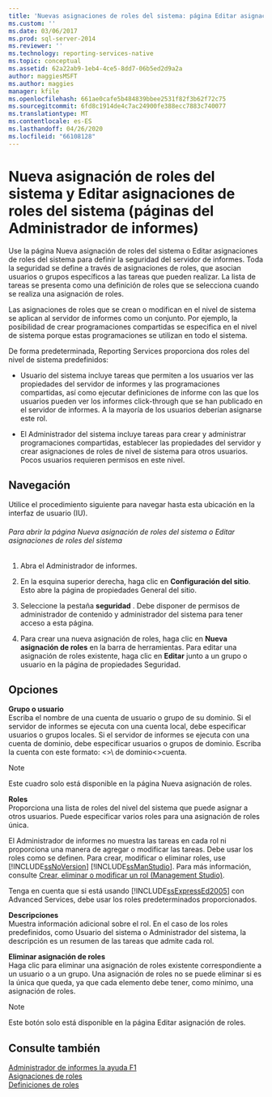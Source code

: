 ```yaml
---
title: 'Nuevas asignaciones de roles del sistema: página Editar asignaciones de roles del sistema (Administrador de informes) | Microsoft Docs'
ms.custom: ''
ms.date: 03/06/2017
ms.prod: sql-server-2014
ms.reviewer: ''
ms.technology: reporting-services-native
ms.topic: conceptual
ms.assetid: 62a22ab9-1eb4-4ce5-8dd7-06b5ed2d9a2a
author: maggiesMSFT
ms.author: maggies
manager: kfile
ms.openlocfilehash: 661ae0cafe5b484839bbee2531f82f3b62f72c75
ms.sourcegitcommit: 6fd8c1914de4c7ac24900fe388ecc7883c740077
ms.translationtype: MT
ms.contentlocale: es-ES
ms.lasthandoff: 04/26/2020
ms.locfileid: "66108128"
---
```

# <a name="new-system-role-assignments-edit-system-role-assignments-page-report-manager"></a>Nueva asignación de roles del sistema y Editar asignaciones de roles del sistema (páginas del Administrador de informes)
  Use la página Nueva asignación de roles del sistema o Editar asignaciones de roles del sistema para definir la seguridad del servidor de informes. Toda la seguridad se define a través de asignaciones de roles, que asocian usuarios o grupos específicos a las tareas que pueden realizar. La lista de tareas se presenta como una definición de roles que se selecciona cuando se realiza una asignación de roles.  
  
 Las asignaciones de roles que se crean o modifican en el nivel de sistema se aplican al servidor de informes como un conjunto. Por ejemplo, la posibilidad de crear programaciones compartidas se especifica en el nivel de sistema porque estas programaciones se utilizan en todo el sistema.  
  
 De forma predeterminada, Reporting Services proporciona dos roles del nivel de sistema predefinidos:  
  
-   Usuario del sistema incluye tareas que permiten a los usuarios ver las propiedades del servidor de informes y las programaciones compartidas, así como ejecutar definiciones de informe con las que los usuarios pueden ver los informes click-through que se han publicado en el servidor de informes. A la mayoría de los usuarios deberían asignarse este rol.  
  
-   El Administrador del sistema incluye tareas para crear y administrar programaciones compartidas, establecer las propiedades del servidor y crear asignaciones de roles de nivel de sistema para otros usuarios. Pocos usuarios requieren permisos en este nivel.  
  
## <a name="navigation"></a>Navegación  
 Utilice el procedimiento siguiente para navegar hasta esta ubicación en la interfaz de usuario (IU).  
  
###### <a name="to-open-the-new-system-role-assignments-or-edit-system-role-assignments-page"></a>Para abrir la página Nueva asignación de roles del sistema o Editar asignaciones de roles del sistema  
  
1.  Abra el Administrador de informes.  
  
2.  En la esquina superior derecha, haga clic en **Configuración del sitio**. Esto abre la página de propiedades General del sitio.  
  
3.  Seleccione la pestaña **seguridad** . Debe disponer de permisos de administrador de contenido y administrador del sistema para tener acceso a esta página.  
  
4.  Para crear una nueva asignación de roles, haga clic en **Nueva asignación de roles** en la barra de herramientas. Para editar una asignación de roles existente, haga clic en **Editar** junto a un grupo o usuario en la página de propiedades Seguridad.  
  
## <a name="options"></a>Opciones  
 **Grupo o usuario**  
 Escriba el nombre de una cuenta de usuario o grupo de su dominio. Si el servidor de informes se ejecuta con una cuenta local, debe especificar usuarios o grupos locales. Si el servidor de informes se ejecuta con una cuenta de dominio, debe especificar usuarios o grupos de dominio. Escriba la cuenta con este formato: \<>\\ de dominio<\>cuenta.  
  
> [!NOTE]  
>  Este cuadro solo está disponible en la página Nueva asignación de roles.  
  
 **Roles**  
 Proporciona una lista de roles del nivel del sistema que puede asignar a otros usuarios. Puede especificar varios roles para una asignación de roles única.  
  
 El Administrador de informes no muestra las tareas en cada rol ni proporciona una manera de agregar o modificar las tareas. Debe usar los roles como se definen. Para crear, modificar o eliminar roles, use [!INCLUDE[ssNoVersion](../includes/ssnoversion-md.md)] [!INCLUDE[ssManStudio](../includes/ssmanstudio-md.md)]. Para más información, consulte [Crear, eliminar o modificar un rol &#40;Management Studio&#41;](security/role-definitions-create-delete-or-modify.md).  
  
 Tenga en cuenta que si está usando [!INCLUDE[ssExpressEd2005](../includes/ssexpressed2005-md.md)] con Advanced Services, debe usar los roles predeterminados proporcionados.  
  
 **Descripciones**  
 Muestra información adicional sobre el rol. En el caso de los roles predefinidos, como Usuario del sistema o Administrador del sistema, la descripción es un resumen de las tareas que admite cada rol.  
  
 **Eliminar asignación de roles**  
 Haga clic para eliminar una asignación de roles existente correspondiente a un usuario o a un grupo. Una asignación de roles no se puede eliminar si es la única que queda, ya que cada elemento debe tener, como mínimo, una asignación de roles.  
  
> [!NOTE]  
>  Este botón solo está disponible en la página Editar asignación de roles.  
  
## <a name="see-also"></a>Consulte también  
 [Administrador de informes la ayuda F1](../../2014/reporting-services/report-manager-f1-help.md)   
 [Asignaciones de roles](security/role-assignments.md)   
 [Definiciones de roles](security/role-definitions.md)  
  
  
